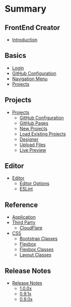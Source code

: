 # Summary

## FrontEnd Creator

* [Introduction](README.md)

## Basics

* [Login](basics/login/readme.md)
* [GitHub Configuration](basics/github/readme.md)
* [Navigation Menu](basics/navigation-menu/readme.md)
* [Projects](basics/projects/readme.md)
<!-- * [Entities](basics/entities/readme.md) -->
<!-- * [Translations](basics/translations/readme.md) -->
<!-- * [Templates](basics/templates/readme.md) -->
<!-- * [Market Place](basics/market-place/contact-manager/readme.md) -->
<!-- * [Notifications](basics/notifications/readme.md) -->
<!-- * [Plugins](basics/plugins/readme.md) -->
<!-- * [User Avatar](basics/user-avatar.md) -->
  <!-- * [Key Concepts](basics/navigation-menu/key-concepts.md) -->
<!-- * [Styles](basics/styles/readme.md) -->
  <!-- * [Key Concepts](basics/styles/key-concepts.md) -->
<!-- * [Scripts](basics/scripts/readme.md) -->
  <!-- * [Key Concepts](basics/scripts/key-concepts.md) -->
  <!-- * [Key Concepts](basics/projects/key-concepts.md) -->
<!-- * [Screens](basics/screens/readme.md) -->
  <!-- * [Key Concepts](basics/screens/key-concepts.md) -->
<!-- * [Custom Elements](basics/custom-elements/readme.md) -->
  <!-- * [Key Concepts](basics/custom-elements/key-concepts.md) -->
<!-- * [Dialogs](basics/dialogs/readme.md) -->
  <!-- * [Key Concepts](basics/dialogs/key-concepts.md) -->
  <!-- * [Key Concepts](basics/notifications/key-concepts.md) -->
  <!-- * [Key Concepts](basics/preview/key-concepts.md) -->

## Projects
<!-- * [Projects](basics/projects/readme.md) -->
* [Projects](basics/projects/readme.md)
  * [GitHub Configuration](basics/github/readme.md)
  * [GitHub Pages](basics/github-pages/readme.md)
  * [New Projects](basics/projects/new/readme.md)
  * [Load Existing Projects](basics/projects/load/readme.md)
  * [Designer](basics/projects/designer/readme.md)
  * [Upload Files](basics/projects/upload/readme.md)
  * [Live Preview](basics/projects/live-preview/readme.md)

## Editor
<!-- * [Projects](basics/projects/readme.md) -->
* [Editor](basics/editor/readme.md)
  * [Editor Options](basics/editor/editor-options/readme.md)
  * [ESLint](basics/editor/eslint/readme.md)

<!-- ## Entities -->
<!-- * [Create Entity](basics/entities/new.md) -->
<!-- * [Use Entity](basics/entities/usage.md) -->

<!-- ## Translations
* [Create English Translation](basics/translations/new/en/readme.md)
* [Create Spanish Translation](basics/translations/new/es/readme.md)
* [Use Translation](basics/translations/usage.md) -->

<!-- ## Templates
* [Create Template](basics/templates/new/readme.md)
* [Use Template](basics/templates/usage/usage.md)
 -->
<!-- ## Market Place -->
<!-- * [App Contacts](basics/market-place/app-contacts/readme.md)
* [Chart Sample](basics/market-place/chart-sample/readme.md)
* [Contact Manager](basics/market-place/contact-manager/readme.md)
* [KendoUI Bridge](basics/market-place/kendoui-bridge/readme.md)
* [Random Users](basics/market-place/random-users/readme.md)
* [Skeleton Navigation](basics/market-place/skeleton-navigation/readme.md)
* [Syncfusion Bridge](basics/market-place/syncfusion-bridge/readme.md) -->


<!-- ## Advanced -->
<!-- * [Data Form](advanced/data-form/readme.md) -->
  <!-- * [Key Concepts](advanced/data-form/key-concepts.md) -->
<!-- * [Validation](advanced/validation/readme.md) -->
  <!-- * [Key Concepts](advanced/validation/key-concepts.md) -->
  <!-- * [Advanced Concepts](advanced/validation/advanced-concepts.md) -->
<!-- * [Composition](advanced/composition/readme.md) -->
  <!-- * [Key Concepts](advanced/composition/key-concepts.md) -->
<!-- * [Navigation Builder](advanced/navigation-builder/readme.md) -->
  <!-- * [Key Concepts](advanced/navigation-builder/key-concepts.md) -->
<!-- * [Application Export](advanced/application-export/readme.md) -->
  <!-- * [Key Concepts](advanced/application-export/key-concepts.md) -->

<!-- ## Tutorials -->
<!-- * [Add New Project](tutorials/manage-projects.md)
* [Style Sheet](tutorials/style-sheet.md)
* [Form Screen](tutorials/form-screen.md)
* [Validation Screen](tutorials/validation-screen.md)
* [Chart Screen](tutorials/chart-screen.md)
* [Flexbox Screen](tutorials/flexbox-screen.md)
* [Container - Part 1](tutorials/container-part-1.md)
* [Container - Part 2](tutorials/container-part-2.md)
* [Container - Part 3](tutorials/container-part-3.md)
* [Container - Part 4](tutorials/container-part-4.md)
* [REST API Screen](tutorials/randomuser-screen.md)
* [Phone Card Template](tutorials/phone-card-template.md)
* [Custom Element](tutorials/custom-element.md)
* [Notification Screen](tutorials/notification-screen.md)
* [Dialog Screen](tutorials/dialog.md) -->

<!-- ## Sample Applications -->
<!-- * [Simple App - Contact Us Form](sample-apps/contact-us.md)
* [Intermediate App - ToDo List](sample-apps/todo-list.md)
* [Advanced App - Contact Manager](sample-apps/contact-manager.md) -->

## Reference

* [Application](reference/app/readme.md)
* [Third Party](reference/third-party/readme.md)
  * [CloudFlare](reference/third-party/cloudflare/readme.md)
* [CSS](reference/css/readme.md)
  * [Bootstrap Classes](reference/css/bootstrap-classes.md)
  * [Flexbox](reference/css/flexbox/flexbox.md)
  * [Flexbox Classes](reference/css/flexbox-classes.md)
  * [Layout Classes](reference/css/layout-classes.md)
<!-- * [Validation](reference/validation/readme.md) -->
  <!-- * [API](reference/validation/api.md) -->

## Release Notes

* [Release Notes](release-notes/readme.md)
  * [1.0.0x](release-notes/1.0.0x/readme.md)
  * [0.9.1x](release-notes/0.9.1x/readme.md)
  * [0.9.0x](release-notes/0.9.0x/readme.md)

